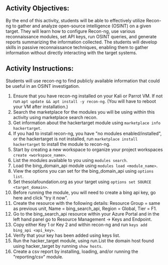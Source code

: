 ## Activity Objectives:

By the end of this activity, students will be able to effectively utilize Recon-ng to gather and analyze open-source intelligence (OSINT) on a given target. They will learn how to configure Recon-ng, use various reconnaissance modules, set API keys, run OSINT queries, and generate reports summarizing the information collected. The students will develop skills in passive reconnaissance techniques, enabling them to gather information without directly interacting with the target systems.

## Activity Instructions:

Students will use recon-ng to find publicly available information that could be useful in an OSINT investigation. 
1. Ensure that you have recon-ng installed on your Kali or Parrot VM. If not run `apt update && apt install -y recon-ng`. (You will have to reboot your VM after installation.)
2. Search the marketplace for the modules you will be using within this activity using marketplace search recon.
3. Get information about the hackertarget module using `marketplace info hackertarget`.
4. If you had to install recon-ng, you have "no modules enabled/installed", or the hackertarget is not installed, run `marketplace install hackertarget` to install the module to recon-ng.
5. Start by creating a new workspace to organize your project workspaces `create <workspace_name>`.
6. List the modules available to you using `modules search`.
7. Load the bing_domain_api module using `modules load <module_name>`.
8. View the options you can set for the bing_domain_api using `options list`.
9. Set thesolafoundation.org as your target using `options set SOURCE <target_domain>`.
10. Before running the module, you will need to create a bing api key, go here and click "try it now".
11. Create the resource with the following details: Resource Group = same as previous unit, Name = bing_search_api, Region = Global, Tier = F1.
12. Go to the bing_search_api resource within your Azure Portal and in the left hand panel go to Resource Management -> Keys and Endpoint.
13. Copy either Key 1 or Key 2 and within recon-ng and run `keys add bing_api <api_key>`.
14. Verify that your key has been added using keys list.
15. Run the hacker_target module, using run.List the domain host found using hacker_target by running `show hosts`.
16. Create a csv report by installing, loading, and/or running the "reporting/csv" module.

